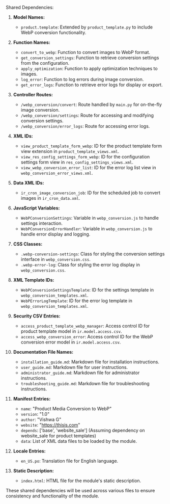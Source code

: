 Shared Dependencies:

1. **Model Names:**
   - `product.template`: Extended by `product_template.py` to include WebP conversion functionality.

2. **Function Names:**
   - `convert_to_webp`: Function to convert images to WebP format.
   - `get_conversion_settings`: Function to retrieve conversion settings from the configuration.
   - `apply_optimization`: Function to apply optimization techniques to images.
   - `log_error`: Function to log errors during image conversion.
   - `get_error_logs`: Function to retrieve error logs for display or export.

3. **Controller Routes:**
   - `/webp_conversion/convert`: Route handled by `main.py` for on-the-fly image conversion.
   - `/webp_conversion/settings`: Route for accessing and modifying conversion settings.
   - `/webp_conversion/error_logs`: Route for accessing error logs.

4. **XML IDs:**
   - `view_product_template_form_webp`: ID for the product template form view extension in `product_template_views.xml`.
   - `view_res_config_settings_form_webp`: ID for the configuration settings form view in `res_config_settings_views.xml`.
   - `view_webp_conversion_error_list`: ID for the error log list view in `webp_conversion_error_views.xml`.

5. **Data XML IDs:**
   - `ir_cron_image_conversion_job`: ID for the scheduled job to convert images in `ir_cron_data.xml`.

6. **JavaScript Variables:**
   - `WebPConversionSettings`: Variable in `webp_conversion.js` to handle settings interaction.
   - `WebPConversionErrorHandler`: Variable in `webp_conversion.js` to handle error display and logging.

7. **CSS Classes:**
   - `.webp-conversion-settings`: Class for styling the conversion settings interface in `webp_conversion.css`.
   - `.webp-error-log`: Class for styling the error log display in `webp_conversion.css`.

8. **XML Template IDs:**
   - `WebPConversionSettingsTemplate`: ID for the settings template in `webp_conversion_templates.xml`.
   - `WebPErrorLogTemplate`: ID for the error log template in `webp_conversion_templates.xml`.

9. **Security CSV Entries:**
   - `access_product_template_webp_manager`: Access control ID for product template model in `ir.model.access.csv`.
   - `access_webp_conversion_error`: Access control ID for the WebP conversion error model in `ir.model.access.csv`.

10. **Documentation File Names:**
    - `installation_guide.md`: Markdown file for installation instructions.
    - `user_guide.md`: Markdown file for user instructions.
    - `administrator_guide.md`: Markdown file for administrator instructions.
    - `troubleshooting_guide.md`: Markdown file for troubleshooting instructions.

11. **Manifest Entries:**
    - `name`: "Product Media Conversion to WebP"
    - `version`: "1.0"
    - `author`: "Vishwa G"
    - `website`: "https://thisis.com"
    - `depends`: ['base', 'website_sale'] (Assuming dependency on website_sale for product templates)
    - `data`: List of XML data files to be loaded by the module.

12. **Locale Entries:**
    - `en_US.po`: Translation file for English language.

13. **Static Description:**
    - `index.html`: HTML file for the module's static description.

These shared dependencies will be used across various files to ensure consistency and functionality of the module.